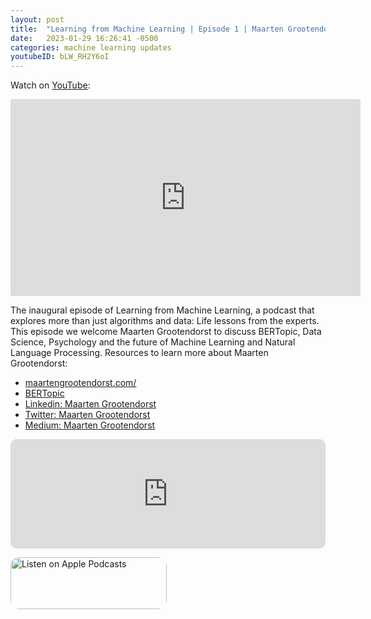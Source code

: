 ```yaml
---
layout: post
title:  "Learning from Machine Learning | Episode 1 | Maarten Grootendorst"
date:   2023-01-29 16:26:41 -0500
categories: machine learning updates
youtubeID: bLW_RH2Y6oI
---
```

Watch on [YouTube](https://www.youtube.com/watch?v=bLW_RH2Y6oI&t=3517s&ab_channel=LearningfromMachineLearning):
<iframe width="560" height="315" src="https://www.youtube.com/embed/bLW_RH2Y6oI" title="YouTube video player" frameborder="0" allow="accelerometer; autoplay; clipboard-write; encrypted-media; gyroscope; picture-in-picture; web-share" allowfullscreen></iframe>

The inaugural episode of Learning from Machine Learning, a podcast that explores more than just algorithms and data: Life lessons from the experts.
This episode we welcome Maarten Grootendorst to discuss BERTopic, Data Science, Psychology and the future of Machine Learning and Natural Language Processing.
Resources to learn more about Maarten Grootendorst:

* [maartengrootendorst.com/](https://www.maartengrootendorst.com/)
* [BERTopic](https://maartengr.github.io/BERTopic/)
* [Linkedin: Maarten Grootendorst](https://www.linkedin.com/in/mgrootendorst/)
* [Twitter: Maarten Grootendorst](https://twitter.com/MaartenGr)
* [Medium: Maarten Grootendorst](https://medium.com/@maartengrootendorst)


<iframe id="embedPlayer" src="https://embed.podcasts.apple.com/us/podcast/maarten-grootendorst-bertopic-data-science-psychology/id1663925230?i=1000593300970&amp;itsct=podcast_box_player&amp;itscg=30200&amp;ls=1&amp;theme=auto" height="175px" frameborder="0" sandbox="allow-forms allow-popups allow-same-origin allow-scripts allow-top-navigation-by-user-activation" allow="autoplay *; encrypted-media *; clipboard-write" style="width: 100%; max-width: 660px; overflow: hidden; border-radius: 10px; transform: translateZ(0px); animation: 2s ease 0s 6 normal none running loading-indicator; background-color: rgb(228, 228, 228);"></iframe>

<a href="https://podcasts.apple.com/us/podcast/learning-from-machine-learning/id1663925230?itsct=podcast_box_badge&amp;itscg=30200&amp;ls=1" style="display: inline-block; overflow: hidden; border-radius: 13px; width: 250px; height: 83px;"><img src="https://tools.applemediaservices.com/api/badges/listen-on-apple-podcasts/badge/en-us?size=250x83&amp;releaseDate=1673288700" alt="Listen on Apple Podcasts" style="border-radius: 13px; width: 250px; height: 83px;"></a>
